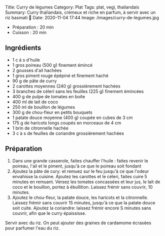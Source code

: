 Title: Curry de légumes
Category: Plat
Tags: plat, vegi, thailandais
Summary: Curry thaïlandais, crémeux et riche en parfum, à servir avec un riz basmati 🍚
Date:  2020-11-04 17:44
Image: /images/curry-de-legumes.jpg

- Préparation : 20 min
- Cuisson : 20 min

## Ingrédients
- 1 c à s d'huile
- 1 gros poireau (500 g) finement émincé
- 2 gousses d'ail hachées
- 1 gros piment rouge épépiné et finement haché
- 90 g de pâte de curry
- 2 carottes moyennes (240 g) grossièrement hachées
- 3 branches de céleri sans les feuilles (225 g) finement émincées
- 400 g de pulpe de tomates en boite
- 400 ml de lait de coco
- 250 ml de bouillon de légumes
- 300 g de chou-fleur en petits bouquets
- 1 patate douce moyenne (400 g) coupée en cubes de 3 cm
- 175 g de haricots longs coupés en morceaux de 4 cm
- 1 brin de citronnelle hachée
- 3 c à s de feuilles de coriandre grossièrement hachées


## Préparation
1. Dans une grande casserole, faites chauffer l'huile : faites revenir le poireau, l'ail et le piment, jusqu'à ce que le poireau soit fondant
2. Ajoutez la pâte de cury: et remuez sur le feu jusqu'à ce que l'odeur envahisse la cuisine. Ajoutez les carottes et le céleri, faites cuire 5 minutes en remuant. Versez les tomates concassées et leur jus, le lait de coco et le bouillon, portez à ébullition. Laissez frémir sans couvrir, 10 minutes.
3. Ajoutez le chou-fleur, la patate douce, les haricots et la citronnelle. Laissez frémir sans couvrir 15 minutes, jusqu'à ce que la patate douce soit cuite. Ajoutez la coriandre: laissez frémir encore S minutes sans couvrir, afin que le curry épaississe.

Servir avec du riz. On peut ajouter des graines de cardamome écrasées pour parfumer l'eau du riz.